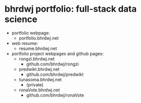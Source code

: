 # bhrdwj portfolio: full-stack data science

- portfolio webpage:
  - portfolio.bhrdwj.net
- web resume:
  - resume.bhrdwj.net
- portfolio project webpages and github pages:
  - rongzi.bhrdwj.net
    - github.com/bhrdwj/rongzi
  - predwikt.bhrdwj.net
    - github.com/bhrdwj/predwikt
  - tunasoma.bhrdwj.net
    - (private)
  - ronaVote.bhrdwj.net
    - github.com/bhrdwj/ronaVote

